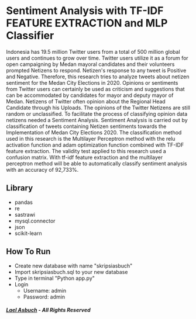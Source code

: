 # Sentiment Analysis with TF-IDF FEATURE EXTRACTION and MLP Classifier

Indonesia has 19.5 million Twitter users from a total of 500 million global users and continues to grow over time. Twitter users utilize it as a forum for open campaigning by Medan mayoral candidates and their volunteers prompted Netizens to respond. Netizen's response to any tweet is Positive and Negative. Therefore, this research tries to analyze tweets about netizen sentiment for the Medan City Elections in 2020. Opinions or sentiments from Twitter users can certainly be used as criticism and suggestions that can be accommodated by candidates for mayor and deputy mayor of Medan. Netizens of Twitter often opinion about the Regional Head Candidate through his Uploads. The opinions of the Twitter Netizens are still random or unclassified. To facilitate the process of classifying opinion data netizens needed a Sentiment Analysis. Sentiment Analysis is carried out by classification of tweets containing Netizen sentiments towards the Implementation of Medan City Elections 2020. The classification method used in this research is the Multilayer Perceptron method with the relu activation function and adam optimization function combined with TF-IDF feature extraction. The validity test applied to this research used a confusion matrix. With tf-idf feature extraction and the multilayer perceptron method will be able to automatically classify sentiment analysis with an accuracy of 92,733%.

## Library
- pandas
- re
- sastrawi
- mysql.connector
- json
- scikit-learn

## How To Run
- Create new database with name "skripsiasbuch"
- Import skripsiasbuch.sql to your new database
- Type in terminal "Python app.py"
- Login 
  - Username: admin
  - Password: admin
  
  
##### [Lael Asbuch](https://www.linkedin.com/in/laelasbuch/) - All Rights Reserved


